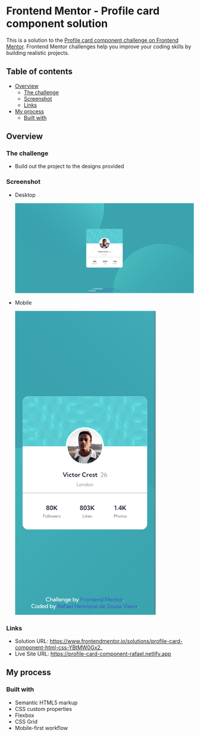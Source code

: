 # Frontend Mentor - Profile card component solution

This is a solution to the [Profile card component challenge on Frontend Mentor](https://www.frontendmentor.io/challenges/profile-card-component-cfArpWshJ). Frontend Mentor challenges help you improve your coding skills by building realistic projects. 

## Table of contents

- [Overview](#overview)
  - [The challenge](#the-challenge)
  - [Screenshot](#screenshot)
  - [Links](#links)
- [My process](#my-process)
  - [Built with](#built-with)

## Overview

### The challenge

- Build out the project to the designs provided

### Screenshot
  - Desktop
  
    ![](/images/desktop.png)
    
  - Mobile
  
    ![](/images/mobile.png)

### Links

- Solution URL: https://www.frontendmentor.io/solutions/profile-card-component-html-css-YBtMW0Gx2_
- Live Site URL: https://profile-card-component-rafael.netlify.app

## My process

### Built with

- Semantic HTML5 markup
- CSS custom properties
- Flexbox
- CSS Grid
- Mobile-first workflow
